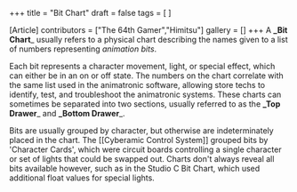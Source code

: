 +++
title = "Bit Chart"
draft = false
tags = [ ]

[Article]
contributors = ["The 64th Gamer","Himitsu"]
gallery = []
+++
A **_Bit Chart**_ usually refers to a physical chart describing the names given to a list of numbers representing _animation bits_. 

Each bit represents a character movement, light, or special effect, which can either be in an on or off state. The numbers on the chart correlate with the same list used in the animatronic software, allowing store techs to identify, test, and troubleshoot the animatronic systems. These charts can sometimes be separated into two sections, usually referred to as the **_Top Drawer**_ and **_Bottom Drawer**_. 

Bits are usually grouped by character, but otherwise are indeterminately placed in the chart. The [[Cyberamic Control System]] grouped bits by 'Character Cards', which were circuit boards controlling a single character or set of lights that could be swapped out. Charts don't always reveal all bits available however, such as in the Studio C Bit Chart, which used additional float values for special lights.